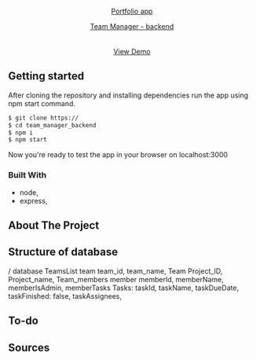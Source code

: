

<!-- PROJECT LOGO -->
<br />
<div align="center">
  <a href="https://github.com/PioterAndrzejewski/team_manager_backend
  </a>

<h3 align="center">Portfolio app</h3>

  <p align="center">
    Team Manager - backend
    <br />
    <br />
    <br />
    <a href="https://pioterandrzejewski.github.io/Portfolio-app/">View Demo</a>
  </p>
</div>

## Getting started

After cloning the repository and installing dependencies run the app using npm start command. 

  ```sh
  $ git clone https://
  $ cd team_manager_backend
  $ npm i
  $ npm start
  ```
Now you're ready to test the app in your browser on localhost:3000

### Built With

- node,
- express,

## About The Project


    
 ## Structure of database
 / database
	TeamsList
	    team
        team_id,
        team_name,
	Team
      Project_ID,
      Project_name,
      Team_members
          member
              memberId,
              memberName,
              memberIsAdmin,
              memberTasks
     Tasks: 
        taskId,
        taskName,
        taskDueDate,
        taskFinished: false,
          taskAssignees,


 ## To-do

    
## Sources
